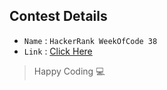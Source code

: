 ## Contest Details 
 
- `Name`                      : `HackerRank WeekOfCode 38`
- `Link`           	      : [Click Here](https://www.hackerrank.com/contests/w38/challenges)

> Happy Coding   :computer:
